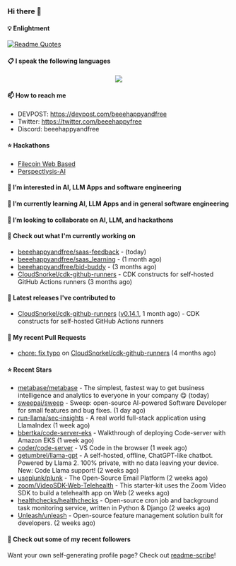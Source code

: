 ### Hi there 👋

#### 💡 Enlightment
[![Readme Quotes](https://quotes-github-readme.vercel.app/api?type=horizontal&theme=nord)](https://github.com/piyushsuthar/github-readme-quotes)

#### 📋 I speak the following languages

<p align="center">
  <a href="https://skillicons.dev">
    <img src="https://skillicons.dev/icons?i=git,kubernetes,docker,c,vim,terraform,python,typescript,java" />
  </a>
</p>


#### 📫 How to reach me
- DEVPOST: https://devpost.com/beeehappyandfree
- Twitter: https://twitter.com/beeehappyfree
- Discord: beeehappyandfree

#### ⭐️ Hackathons
- [Filecoin Web Based](https://devpost.com/software/youtube-dl-dweb)
- [Perspectlysis-AI](https://perspectlysis-ai.vercel.app)

#### 👀 I’m interested in AI, LLM Apps and software engineering

#### 🌱 I’m currently learning AI, LLM Apps and in general software engineering

#### 💞️ I’m looking to collaborate on AI, LLM, and hackathons

#### 👷 Check out what I'm currently working on

- [beeehappyandfree/saas-feedback](https://github.com/beeehappyandfree/saas-feedback) -  (today)
- [beeehappyandfree/saas_learning](https://github.com/beeehappyandfree/saas_learning) -  (1 month ago)
- [beeehappyandfree/bid-buddy](https://github.com/beeehappyandfree/bid-buddy) -  (3 months ago)
- [CloudSnorkel/cdk-github-runners](https://github.com/CloudSnorkel/cdk-github-runners) - CDK constructs for self-hosted GitHub Actions runners (3 months ago)

#### 🔭 Latest releases I've contributed to

- [CloudSnorkel/cdk-github-runners](https://github.com/CloudSnorkel/cdk-github-runners) ([v0.14.1](https://github.com/CloudSnorkel/cdk-github-runners/releases/tag/v0.14.1), 1 month ago) - CDK constructs for self-hosted GitHub Actions runners

#### 🔨 My recent Pull Requests

- [chore: fix typo](https://github.com/CloudSnorkel/cdk-github-runners/pull/542) on [CloudSnorkel/cdk-github-runners](https://github.com/CloudSnorkel/cdk-github-runners) (4 months ago)

#### ⭐ Recent Stars

- [metabase/metabase](https://github.com/metabase/metabase) - The simplest, fastest way to get business intelligence and analytics to everyone in your company :yum: (today)
- [sweepai/sweep](https://github.com/sweepai/sweep) - Sweep: open-source AI-powered Software Developer for small features and bug fixes. (1 day ago)
- [run-llama/sec-insights](https://github.com/run-llama/sec-insights) - A real world full-stack application using LlamaIndex (1 week ago)
- [bbertka/code-server-eks](https://github.com/bbertka/code-server-eks) - Walkthrough of deploying Code-server with Amazon EKS (1 week ago)
- [coder/code-server](https://github.com/coder/code-server) - VS Code in the browser (1 week ago)
- [getumbrel/llama-gpt](https://github.com/getumbrel/llama-gpt) - A self-hosted, offline, ChatGPT-like chatbot. Powered by Llama 2. 100% private, with no data leaving your device. New: Code Llama support! (2 weeks ago)
- [useplunk/plunk](https://github.com/useplunk/plunk) - The Open-Source Email Platform (2 weeks ago)
- [zoom/VideoSDK-Web-Telehealth](https://github.com/zoom/VideoSDK-Web-Telehealth) - This starter-kit uses the Zoom Video SDK to build a telehealth app on Web (2 weeks ago)
- [healthchecks/healthchecks](https://github.com/healthchecks/healthchecks) - Open-source cron job and background task monitoring service, written in Python &amp; Django (2 weeks ago)
- [Unleash/unleash](https://github.com/Unleash/unleash) - Open-source feature management solution built for developers. (2 weeks ago)

#### 👯 Check out some of my recent followers


Want your own self-generating profile page? Check out [readme-scribe](https://github.com/muesli/readme-scribe)!
